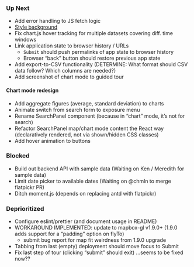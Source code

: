### Up Next

* Add error handling to JS fetch logic
* [Style background](https://bgjar.com/?ck_subscriber_id=702982198)
* Fix chart.js hover tracking for multiple datasets covering diff. time
  windows
* Link application state to browser history / URLs
  * `Submit` should push permalinks of app state to browser history
  * Browser “back” button should restore previous app state
* Add export-to-CSV functionality
  (DETERMINE: What format should CSV data follow? Which columns are needed?)
* Add screenshot of chart mode to guided tour

#### Chart mode redesign

* Add aggregate figures (average, standard deviation) to charts
* Animate switch from search form to exposure menu
* Rename SearchPanel component
  (because in “chart” mode, it’s not for search)
* Refactor SearchPanel map/chart mode content the React way
  (declaratively rendered, not via shown/hidden CSS classes)
* Add hover animation to buttons

### Blocked

* Build out backend API with sample data
  (Waiting on Ken / Meredith for sample data)
* Limit date picker to available dates
  (Waiting on @chmln to merge flatpickr PR)
* Ditch moment.js
  (depends on replacing antd with flatpickr)

### Deprioritized

* Configure eslint/prettier (and document usage in README)
* WORKAROUND IMPLEMENTED: update to mapbox-gl v1.9.0+
  (1.9.0 adds support for a “padding” option on flyTo)
  * submit bug report for map fit weirdness from 1.9.0 upgrade
* Tabbing from last (empty) deployment should move focus to Submit
* Fix last step of tour (clicking “submit” should exit)
  ...seems to be fixed now??
